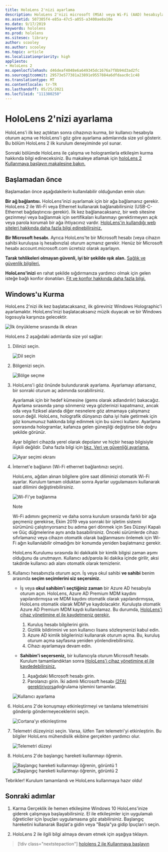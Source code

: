 ```yaml
---
title: HoloLens 2'nizi ayarlama
description: HoloLens 2'nizi microsoft (MSA) veya Wi-Fi (AAD) hesabıyla Azure Active Directory ilk kez ayarlamayı öğrenin.
ms.assetid: 507305f4-e85a-47c5-a055-a3400ae8a10e
ms.date: 9/17/2019
keywords: hololens
ms.prod: hololens
ms.sitesec: library
author: scooley
ms.author: scooley
ms.topic: article
ms.localizationpriority: high
appliesto:
- HoloLens 2
ms.openlocfilehash: d46deaf4048e6a649345dc1676a7f8b94d3ad2fc
ms.sourcegitcommit: 29573e577381a23891e9557884a6dfdaac0c1c48
ms.translationtype: MT
ms.contentlocale: tr-TR
ms.lasthandoff: 05/25/2021
ms.locfileid: "111380250"
---
```

# <a name="set-up-your-hololens-2"></a>HoloLens 2'nizi ayarlama

HoloLens'i ilk kez açtıktan sonra cihazınızı kurma, bir kullanıcı hesabıyla oturum açma ve HoloLens'i göz göre ayarlama adımlarında size yol gösterir.  Bu bölüm HoloLens 2 ilk kurulum deneyiminde yol sunar.

Sonraki bölümde HoloLens ile çalışma ve hologramlarla etkileşim kurma hakkında bilgi edineceksiniz. Bu makaleye atlamak için [holoLens 2 Kullanmaya başlayın makalesine bakın.](hololens2-basic-usage.md)

## <a name="before-you-start"></a>Başlamadan önce

Başlamadan önce aşağıdakilerin kullanılabilir olduğundan emin olun:

**Bir ağ bağlantısı.** HoloLens'inizi ayarlamak için bir ağa bağlamanız gerekir. HoloLens 2 ile Wi-Fi veya Ethernet kullanarak bağlanabilirsiniz (USB-C-Ethernet bağdaştırıcısı gerekir). İlk kez bağlanacaksanız, bir web sitesine gezinmeyi veya bağlanmak için sertifikaları kullanmayı gerektirmeyen açık veya parola korumalı bir ağa ihtiyacınız vardır. [HoloLens'in kullandığı web siteleri hakkında daha fazla bilgi edinebilirsiniz.](hololens-offline.md)

**Bir Microsoft hesabı.** Ayrıca HoloLens'te bir Microsoft hesabı (veya cihazın sahibi kuruluşsa iş hesabınızla) oturum açmanız gerekir. Henüz bir Microsoft hesabı account.microsoft.com ücretsiz olarak ayarlayın. [](https://account.microsoft.com)

**Tarak tehlikeleri olmayan güvenli, iyi bir şekilde ışık alan.** [Sağlık ve güvenlik bilgileri.](https://go.microsoft.com/fwlink/p/?LinkId=746661)

**HoloLens'inizi** en rahat şekilde sığdırmanıza yardımcı olmak için gelen isteğe bağlı konfor donatıları. [Fit ve konfor hakkında daha fazla bilgi.](hololens2-setup.md#adjust-fit)

## <a name="set-up-windows"></a>Windows'u Kurma

HoloLens 2'nizi ilk kez başlatacaksanız, ilk göreviniz Windows Holographic'i ayarlamaktır.  HoloLens'inizi başlatacaksanız müzik duyacak ve bir Windows logosuyla karşınıza gelecektir.

![İlk önyükleme sırasında ilk ekran](images/01-magic-moment.png)

HoloLens 2 aşağıdaki adımlarda size yol sağlar:

1. Dilinizi seçin.

    ![Dil seçin](images/04-language.png)

1. Bölgenizi seçin.

    ![Bölge seçme](images/05-region.png)

1. HoloLens'i göz önünde bulundurarak ayarlama.  Ayarlamayı atlarsanız, bir sonraki oturum aç adımında sorabilirsiniz.

    Ayarlamak için bir hedef kümesine (gems olarak adlandırılır) bakacağız. Ayarlama sırasında yanıp sönmeniz veya gözlerinizi kapatmanız, ancak oda veya fiziksel alanda diğer nesnelere göz atmamaya çalışmanız sorun değil. HoloLens, holografik dünyanızı daha iyi hale getirmek için göz konumunuz hakkında bilgi edinmek için bu süreci kullanır. Ayarlama sonrasında hologramlar, kafanıza gelen güneşliği değiştirse bile doğru şekilde görünür.

    Ayar bilgileri cihazda yerel olarak depolanır ve hiçbir hesap bilgisiyle ilişkili değildir. Daha fazla bilgi için [bkz. Veri ve güvenliği ayarlama.](hololens-calibration.md#calibration-data-and-security)

    ![Ayar seçimi ekranı](images/06-et-corners.png)

1. İnternet'e bağlanın (Wi-Fi ethernet bağlantınızı seçin).

     HoloLens, ağdan alınan bilgilere göre saat diliminizi otomatik Wi-Fi ayarlar. Kurulum tamam olduktan sonra Ayarlar uygulamasını kullanarak saat dilimini değiştirebilirsiniz.

    ![Wi-Fi'ye bağlanma](images/11-network.png)

    > [!NOTE] 
    > Wi-Fi adımını geçmeniz ve daha sonra kurulum sırasında farklı bir ağa geçmeniz gerekirse, Ekim  2019 veya sonraki bir işletim sistemi sürümünü çalıştırıyorsanız bu adıma geri dönmek için Ses Düzeyi Kapalı ve Güç düğmelerine aynı anda basabilirsiniz.  Önceki sürümlerde cihazı sıfırlamanız veya cihazın otomatik olarak bağlanmasını önlemek için Wi-Fi ağın kullanılabilir olmadığını bir konumda yeniden başlatmanız gerekir. [](hololens-recovery.md)
    > 
    > HoloLens Kurulumu sırasında iki dakikalık bir kimlik bilgisi zaman aşımı olduğunu da unutmayın. Kullanıcı adı/parola iki dakika içinde girilir, aksi takdirde kullanıcı adı alanı otomatik olarak temizlenir.

1. Kullanıcı hesabınızla oturum açın. İş veya okul sahibi **ve sahibi** benim arasında **seçim seçimlerini siz seçersiniz.**

    - İş veya **okul sahibim'i seçtiğiniz zaman** bir Azure AD hesabıyla oturum açın. HoloLens, Azure AD Premium MDM kaydını yapılandırmışsa ve MDM kaydını otomatik olarak yapılandırmışsa, HoloLens otomatik olarak MDM'ye kaydolacaktır. Kuruluşta otomatik Azure AD Premium MDM kaydı kullanılamaz. Bu durumda, [HoloLens'i cihaz yönetimine el ile kaydetmeniz gerekir.](hololens-enroll-mdm.md#different-ways-to-enroll)

        1. Kuruluş hesabı bilgilerini girin.
        1. Gizlilik bildirimini ve son kullanıcı lisans sözleşmenizi kabul edin.
        1. Azure AD kimlik bilgilerinizi kullanarak oturum açma. Bu, kuruluş oturum açma sayfasına yeniden yönlendirebilirsiniz.
        1. Cihazı ayarlamaya devam edin.

    - **Sahibim'i seçerseniz,** bir kullanıcıyla oturum Microsoft hesabı. Kurulum tamamlandıktan sonra [HoloLens'i cihaz yönetimine el ile kaydedebilirsiniz.](hololens-enroll-mdm.md#different-ways-to-enroll)

        1. Aşağıdaki Microsoft hesabı girin.
        2. Parolanızı girin. İki adımlı Microsoft hesabı [(2FA) gerektiriyorsa](https://blogs.technet.microsoft.com/microsoft_blog/2013/04/17/microsoft-account-gets-more-secure/)doğrulama işlemini tamamlar.

    ![Kullanıcı ayarlama](images/13-device-owner.png)

1. HoloLens 2'de konuşmayı etkinleştirmeyi ve tanılama telemetrisini gönderip göndermeyeceklerini seçin.

    ![Cortana'yı etkinleştirme](images/22-do-more-with-voice.png)

1. Telemetri düzeyinizi seçin. Varsa, lütfen Tam telemetri'yi etkinleştirin. Bu bilgiler HoloLens mühendislik ekibine gerçekten yardımcı olur.

     ![Telemetri düzeyi](images/24-telemetry.png)

1. HoloLens 2'de başlangıç hareketi kullanmayı öğrenin.

     ![Başlangıç hareketi kullanmayı öğrenin, görüntü 1 ](images/26-01-startmenu-learning.png) ![ Başlangıç hareketi kullanmayı öğrenin, görüntü 2](images/26-02-startmenu-learning.png)

Tebrikler!  Kurulum tamamlandı ve HoloLens kullanmaya hazır oldu!

## <a name="next-steps"></a>Sonraki adımlar

1. Karma Gerçeklik ile hemen etkileşime Windows 10 HoloLens'inize giderek çalışmaya başlayabilirsiniz. El ile etkileşimler için uygulamalı öğreticiler için İpuçları uygulamasına göz atabilirsiniz.  Başlangıç hareketini kullanarak Başlat'a gidin veya "Başla"ya gidip İpuçları'ı seçin.

1. HoloLens 2 ile ilgili bilgi almaya devam etmek için aşağıya tıklayın.

> [!div class="nextstepaction"]
> [hololens 2 ile Kullanmaya başlayın](hololens2-basic-usage.md)

